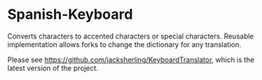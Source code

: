 # Spanish-Keyboard
Converts characters to accented characters or special characters. Reusable implementation allows forks to change the dictionary for any translation.

Please see https://github.com/jacksherling/KeyboardTranslator, which is the latest version of the project.
